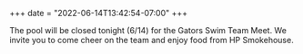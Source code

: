 +++
date = "2022-06-14T13:42:54-07:00"
+++

The pool will be closed tonight (6/14) for the Gators Swim Team Meet. We invite you to come cheer on the team and enjoy food from HP Smokehouse.
